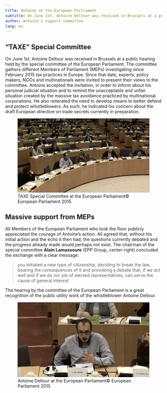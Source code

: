```yaml
---
title: Antoine at the European Parliament
subtitle: On June 1st, Antoine Deltour was received in Brussels at a public hearing held by the special committee of the European Parliament.
author: Antoine's support committee
lang: en
---
```


## “TAXE” Special Committee

On June 1st, Antoine Deltour was received in Brussels at a public hearing held by the special committee of the European Parliament. The committee gathers different Members of Parliament (MEPs) investigating since February 2015 tax practices in Europe. Since that date, experts, policy makers, NGOs and multinationals were invited to present their views to the committee. Antoine accepted the invitation, in order to inform about his personal judicial situation and to remind the unacceptable and unfair situation created by the massive tax avoidance practiced by multinational corporations. He also reiterated the need to develop means to better defend and protect whistleblowers. As such, he indicated his concern about the draft European directive on trade secrets currently in preparation.

<figure>
  <img src="/images/news/2015-06-04-taxe-committee-2.jpg" alt="The European Parliament"/>
  <figcaption><span class="figure__title">TAXE Special Committee at the European Parliament</span><span class="figure__copyright">&copy; European Parliament 2015</span></figcaption>
</figure>

## Massive support from MEPs

All Members of the European Parliament who took the floor publicly appreciated the courage of Antoine’s action. All agreed that, without his initial action and the echo it then had, the questions currently debated and the progress already made would perhaps not exist. The chairman of the special committee __Alain Lamassoure__ (EPP Group, center-right) concluded the exchange with a clear message:

> you initiated a new type of citizenship, deciding to break the law, bearing the consequences of it and provoking a debate that, if we act well and if we do our job of elected representatives, can serve the cause of general interest

The hearing by the committee of the European Parliament is a great recognition of the public utility work of the whistleblower Antoine Deltour.
<figure>
  <img src="/images/news/2015-06-04-taxe-committee-1.jpg" alt="Antoine speaking at the European Parliament"/>
  <figcaption><span class="figure__title">Antoine Deltour at the European Parliament</span><span class="figure__copyright">&copy; European Parliament 2015</span></figcaption>
</figure>

